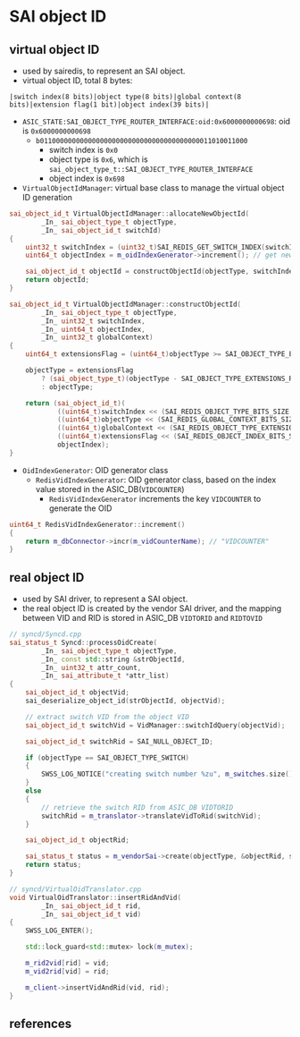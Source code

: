 # SAI object ID

## virtual object ID
* used by sairedis, to represent an SAI object.
* virtual object ID, total 8 bytes:
```
|switch index(8 bits)|object type(8 bits)|global context(8 bits)|extension flag(1 bit)|object index(39 bits)|
```
* `ASIC_STATE:SAI_OBJECT_TYPE_ROUTER_INTERFACE:oid:0x6000000000698`: oid is `0x6000000000698`
    * `b0110000000000000000000000000000000000000011010011000`
        * switch index is `0x0`
        * object type is `0x6`, which is `sai_object_type_t::SAI_OBJECT_TYPE_ROUTER_INTERFACE`
        * object index is `0x698`
* `VirtualObjectIdManager`: virtual base class to manage the virtual object ID generation

```cpp
sai_object_id_t VirtualObjectIdManager::allocateNewObjectId(
        _In_ sai_object_type_t objectType,
        _In_ sai_object_id_t switchId)
{
    uint32_t switchIndex = (uint32_t)SAI_REDIS_GET_SWITCH_INDEX(switchId);
    uint64_t objectIndex = m_oidIndexGenerator->increment(); // get new object index

    sai_object_id_t objectId = constructObjectId(objectType, switchIndex, objectIndex, m_globalContext);
    return objectId;
}

sai_object_id_t VirtualObjectIdManager::constructObjectId(
        _In_ sai_object_type_t objectType,
        _In_ uint32_t switchIndex,
        _In_ uint64_t objectIndex,
        _In_ uint32_t globalContext)
{
    uint64_t extensionsFlag = (uint64_t)objectType >= SAI_OBJECT_TYPE_EXTENSIONS_RANGE_START;

    objectType = extensionsFlag
        ? (sai_object_type_t)(objectType - SAI_OBJECT_TYPE_EXTENSIONS_RANGE_START)
        : objectType;

    return (sai_object_id_t)(
            ((uint64_t)switchIndex << (SAI_REDIS_OBJECT_TYPE_BITS_SIZE + SAI_REDIS_GLOBAL_CONTEXT_BITS_SIZE + SAI_REDIS_OBJECT_TYPE_EXTENSIONS_FLAG_BITS_SIZE + SAI_REDIS_OBJECT_INDEX_BITS_SIZE)) |
            ((uint64_t)objectType << (SAI_REDIS_GLOBAL_CONTEXT_BITS_SIZE + SAI_REDIS_OBJECT_TYPE_EXTENSIONS_FLAG_BITS_SIZE + SAI_REDIS_OBJECT_INDEX_BITS_SIZE)) |
            ((uint64_t)globalContext << (SAI_REDIS_OBJECT_TYPE_EXTENSIONS_FLAG_BITS_SIZE + SAI_REDIS_OBJECT_INDEX_BITS_SIZE)) |
            ((uint64_t)extensionsFlag << (SAI_REDIS_OBJECT_INDEX_BITS_SIZE)) |
            objectIndex);
}
```

* `OidIndexGenerator`: OID generator class
    * `RedisVidIndexGenerator`: OID generator class, based on the index value stored in the ASIC_DB(`VIDCOUNTER`)
        * `RedisVidIndexGenerator` increments the key `VIDCOUNTER` to generate the OID
```cpp
uint64_t RedisVidIndexGenerator::increment()
{
    return m_dbConnector->incr(m_vidCounterName); // "VIDCOUNTER"
}
```

## real object ID
* used by SAI driver, to represent a SAI object.
* the real object ID is created by the vendor SAI driver, and the mapping between VID and RID is stored in ASIC_DB `VIDTORID` and `RIDTOVID`

```cpp
// syncd/Syncd.cpp
sai_status_t Syncd::processOidCreate(
        _In_ sai_object_type_t objectType,
        _In_ const std::string &strObjectId,
        _In_ uint32_t attr_count,
        _In_ sai_attribute_t *attr_list)
{
    sai_object_id_t objectVid;
    sai_deserialize_object_id(strObjectId, objectVid);

    // extract switch VID from the object VID
    sai_object_id_t switchVid = VidManager::switchIdQuery(objectVid);

    sai_object_id_t switchRid = SAI_NULL_OBJECT_ID;

    if (objectType == SAI_OBJECT_TYPE_SWITCH)
    {
        SWSS_LOG_NOTICE("creating switch number %zu", m_switches.size() + 1);
    }
    else
    {
        // retrieve the switch RID from ASIC_DB VIDTORID
        switchRid = m_translator->translateVidToRid(switchVid);
    }

    sai_object_id_t objectRid;

    sai_status_t status = m_vendorSai->create(objectType, &objectRid, switchRid, attr_count, attr_list);
    return status;
}
```
```cpp
// syncd/VirtualOidTranslator.cpp
void VirtualOidTranslator::insertRidAndVid(
        _In_ sai_object_id_t rid,
        _In_ sai_object_id_t vid)
{
    SWSS_LOG_ENTER();

    std::lock_guard<std::mutex> lock(m_mutex);

    m_rid2vid[rid] = vid;
    m_vid2rid[vid] = rid;

    m_client->insertVidAndRid(vid, rid);
}
```

## references
